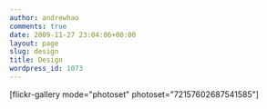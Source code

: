 ```yaml
---
author: andrewhao
comments: true
date: 2009-11-27 23:04:06+00:00
layout: page
slug: design
title: Design
wordpress_id: 1073
---
```


[flickr-gallery mode="photoset" photoset="72157602687541585"]
